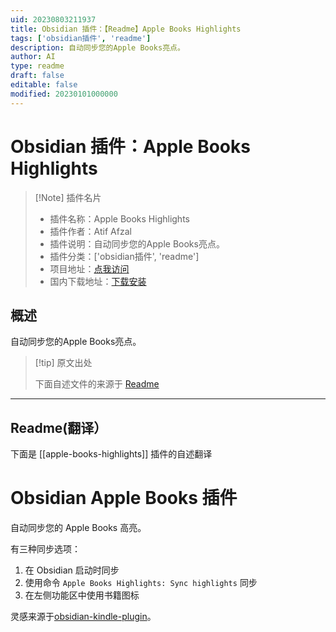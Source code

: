 ```yaml
---
uid: 20230803211937
title: Obsidian 插件：【Readme】Apple Books Highlights
tags: ['obsidian插件', 'readme']
description: 自动同步您的Apple Books亮点。
author: AI
type: readme
draft: false
editable: false
modified: 20230101000000
---
```


# Obsidian 插件：Apple Books Highlights

> [!Note] 插件名片
> - 插件名称：Apple Books Highlights
> - 插件作者：Atif Afzal
> - 插件说明：自动同步您的Apple Books亮点。
> - 插件分类：['obsidian插件', 'readme']
> - 项目地址：[点我访问](https://github.com/atfzl/obsidian-apple-books-plugin)
> - 国内下载地址：[下载安装](https://pkmer.cn/products/plugin/pluginMarket/?apple-books-highlights)

## 概述

自动同步您的Apple Books亮点。



> [!tip] 原文出处
> 
>下面自述文件的来源于 [Readme](https://ghproxy.net/https://raw.githubusercontent.com/atfzl/obsidian-apple-books-plugin/master/README.md)
> 

---

## Readme(翻译）

下面是 [[apple-books-highlights]] 插件的自述翻译



# Obsidian Apple Books 插件

自动同步您的 Apple Books 高亮。

有三种同步选项：

1. 在 Obsidian 启动时同步
2. 使用命令 `Apple Books Highlights: Sync highlights` 同步
3. 在左侧功能区中使用书籍图标

灵感来源于[obsidian-kindle-plugin](https://github.com/hadynz/obsidian-kindle-plugin)。



